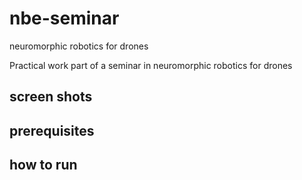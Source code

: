 # nbe-seminar
neuromorphic robotics for drones

Practical work part of a seminar in neuromorphic robotics for drones

## screen shots

## prerequisites

## how to run

